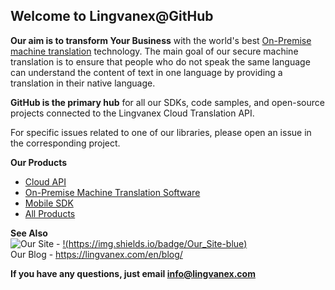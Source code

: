 ## Welcome to Lingvanex@GitHub

**Our aim is to transform Your Business** with the world's best [On-Premise machine translation](https://lingvanex.com/translationsoftware) technology. The main goal of our secure machine translation is to ensure that people who do not speak the same language can understand the content of text in one language by providing a translation in their native language.

**GitHub is the primary hub** for all our SDKs, code samples, and open-source projects connected to the Lingvanex Cloud Translation API.

For specific issues related to one of our libraries, please open an issue in the corresponding project.

**Our Products**  
- [Cloud API](https://lingvanex.com/translationapi/)   
- [On-Premise Machine Translation Software](https://lingvanex.com/translationsoftware)  
- [Mobile SDK](https://lingvanex.com/mobilesdk)  
- [All Products](https://lingvanex.com/all-products)

**See Also**  
![Our Site](https://img.shields.io/badge/Our_Site-blue) -  [!(https://img.shields.io/badge/Our_Site-blue)](https://lingvanex.com)  
Our Blog - https://lingvanex.com/en/blog/  

**If you have any questions, just email info@lingvanex.com**
